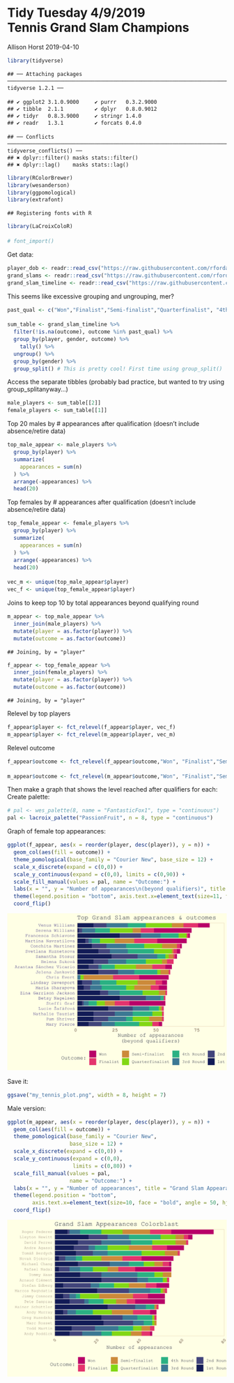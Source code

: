 Tidy Tuesday 4/9/2019<br> Tennis Grand Slam Champions
================
Allison Horst
2019-04-10

``` r
library(tidyverse)
```

    ## ── Attaching packages ──────────────────────────────────────────────────────────────────────────────────────────────────────── tidyverse 1.2.1 ──

    ## ✔ ggplot2 3.1.0.9000     ✔ purrr   0.3.2.9000
    ## ✔ tibble  2.1.1          ✔ dplyr   0.8.0.9012
    ## ✔ tidyr   0.8.3.9000     ✔ stringr 1.4.0     
    ## ✔ readr   1.3.1          ✔ forcats 0.4.0

    ## ── Conflicts ─────────────────────────────────────────────────────────────────────────────────────────────────────────── tidyverse_conflicts() ──
    ## ✖ dplyr::filter() masks stats::filter()
    ## ✖ dplyr::lag()    masks stats::lag()

``` r
library(RColorBrewer)
library(wesanderson)
library(ggpomological)
library(extrafont)
```

    ## Registering fonts with R

``` r
library(LaCroixColoR)

# font_import()
```

Get
data:

``` r
player_dob <- readr::read_csv("https://raw.githubusercontent.com/rfordatascience/tidytuesday/master/data/2019/2019-04-09/player_dob.csv")
grand_slams <- readr::read_csv("https://raw.githubusercontent.com/rfordatascience/tidytuesday/master/data/2019/2019-04-09/grand_slams.csv")
grand_slam_timeline <- readr::read_csv("https://raw.githubusercontent.com/rfordatascience/tidytuesday/master/data/2019/2019-04-09/grand_slam_timeline.csv")
```

This seems like excessive grouping and ungrouping,
mer?

``` r
past_qual <- c("Won","Finalist","Semi-finalist","Quarterfinalist", "4th Round", "3rd Round", "2nd Round", "1st Round")

sum_table <- grand_slam_timeline %>%
  filter(!is.na(outcome), outcome %in% past_qual) %>%
  group_by(player, gender, outcome) %>%
    tally() %>%
  ungroup() %>%
  group_by(gender) %>%
  group_split() # This is pretty cool! First time using group_split()
```

Access the separate tibbles (probably bad practice, but wanted to try
using group\_splitanyway…)

``` r
male_players <- sum_table[[2]]
female_players <- sum_table[[1]]
```

Top 20 males by \# appearances after qualification (doesn’t include
absence/retire data)

``` r
top_male_appear <- male_players %>%
  group_by(player) %>%
  summarize(
    appearances = sum(n)
  ) %>%
  arrange(-appearances) %>%
  head(20)
```

Top females by \# appearances after qualification (doesn’t include
absence/retire data)

``` r
top_female_appear <- female_players %>%
  group_by(player) %>%
  summarize(
    appearances = sum(n)
  ) %>%
  arrange(-appearances) %>%
  head(20)

vec_m <- unique(top_male_appear$player)
vec_f <- unique(top_female_appear$player)
```

Joins to keep top 10 by total appearances beyond qualifying round

``` r
m_appear <- top_male_appear %>%
  inner_join(male_players) %>%
  mutate(player = as.factor(player)) %>%
  mutate(outcome = as.factor(outcome))
```

    ## Joining, by = "player"

``` r
f_appear <- top_female_appear %>%
  inner_join(female_players) %>%
  mutate(player = as.factor(player)) %>%
  mutate(outcome = as.factor(outcome))
```

    ## Joining, by = "player"

Relevel by top players

``` r
f_appear$player <- fct_relevel(f_appear$player, vec_f)
m_appear$player <- fct_relevel(m_appear$player, vec_m)
```

Relevel
outcome

``` r
f_appear$outcome <- fct_relevel(f_appear$outcome,"Won", "Finalist","Semi-finalist","Quarterfinalist","4th Round", "3rd Round","2nd Round","1st Round")

m_appear$outcome <- fct_relevel(m_appear$outcome,"Won", "Finalist","Semi-finalist","Quarterfinalist","4th Round", "3rd Round","2nd Round","1st Round")
```

Then make a graph that shows the level reached after qualifiers for
each: Create palette:

``` r
# pal <- wes_palette(8, name = "FantasticFox1", type = "continuous")
pal <- lacroix_palette("PassionFruit", n = 8, type = "continuous")
```

Graph of female top appearances:

``` r
ggplot(f_appear, aes(x = reorder(player, desc(player)), y = n)) +
  geom_col(aes(fill = outcome)) +
  theme_pomological(base_family = "Courier New", base_size = 12) +
  scale_x_discrete(expand = c(0,0)) +
  scale_y_continuous(expand = c(0,0), limits = c(0,90)) +
  scale_fill_manual(values = pal, name = "Outcome:") +
  labs(x = "", y = "Number of appearances\n(beyond qualifiers)", title = "Top Grand Slam appearances & outcomes") +
  theme(legend.position = "bottom", axis.text.x=element_text(size=11, face = "bold", hjust = 1), axis.text.y = element_text(size = 10, color = "slateblue4")) +
  coord_flip()
```

![](tidy_tuesday_4_9_19_files/figure-gfm/unnamed-chunk-11-1.png)<!-- -->

Save it:

``` r
ggsave("my_tennis_plot.png", width = 8, height = 7)
```

Male version:

``` r
ggplot(m_appear, aes(x = reorder(player, desc(player)), y = n)) +
  geom_col(aes(fill = outcome)) +
  theme_pomological(base_family = "Courier New",
                    base_size = 12) +
  scale_x_discrete(expand = c(0,0)) +
  scale_y_continuous(expand = c(0,0),
                     limits = c(0,80)) +
  scale_fill_manual(values = pal,
                    name = "Outcome:") +
  labs(x = "", y = "Number of appearances", title = "Grand Slam Appearances Colorblast") +
  theme(legend.position = "bottom",
        axis.text.x=element_text(size=10, face = "bold", angle = 50, hjust = 1)) +
  coord_flip()
```

![](tidy_tuesday_4_9_19_files/figure-gfm/unnamed-chunk-13-1.png)<!-- -->
